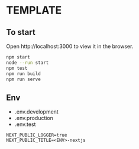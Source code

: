 # TEMPLATE

## To start

Open http://localhost:3000 to view it in the browser.

```sh
npm start
node --run start
npm test
npm run build
npm run serve
```

## Env

 * .env.development
 * .env.production
 * .env.test
 
```env
NEXT_PUBLIC_LOGGER=true
NEXT_PUBLIC_TITLE=<ENV>-nextjs
```

